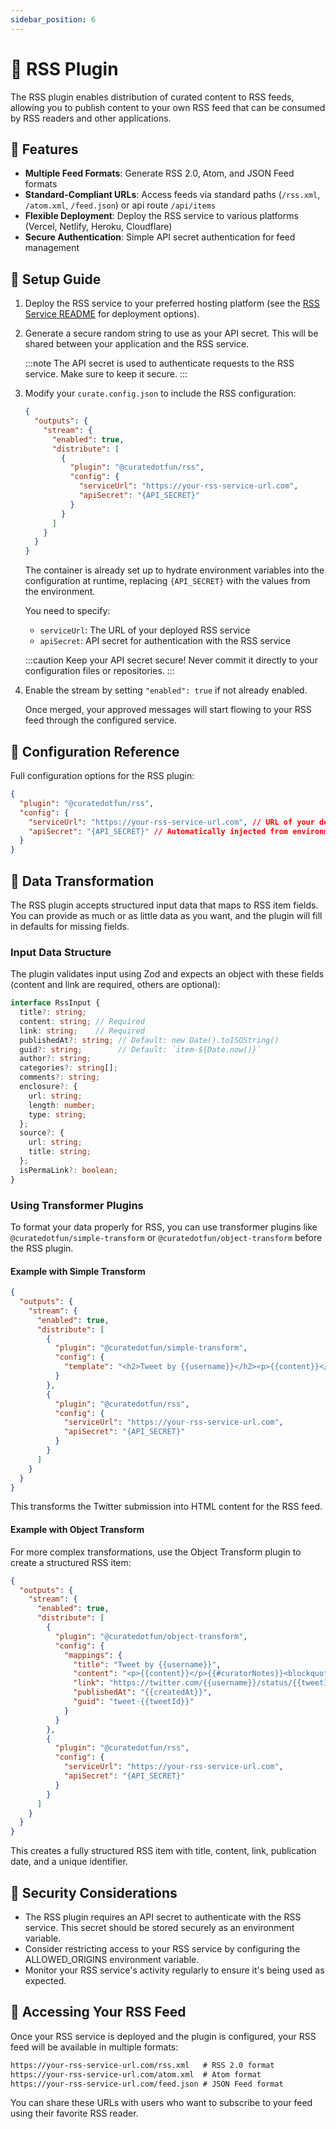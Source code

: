```yaml
---
sidebar_position: 6
---
```


# 📰 RSS Plugin

The RSS plugin enables distribution of curated content to RSS feeds, allowing you to publish content to your own RSS feed that can be consumed by RSS readers and other applications.

## 🚀 Features

- **Multiple Feed Formats**: Generate RSS 2.0, Atom, and JSON Feed formats
- **Standard-Compliant URLs**: Access feeds via standard paths (`/rss.xml`, `/atom.xml`, `/feed.json`) or api route `/api/items`
- **Flexible Deployment**: Deploy the RSS service to various platforms (Vercel, Netlify, Heroku, Cloudflare)
- **Secure Authentication**: Simple API secret authentication for feed management

## 🔧 Setup Guide

1. Deploy the RSS service to your preferred hosting platform (see the [RSS Service README](../rss/service/README.md) for deployment options).

2. Generate a secure random string to use as your API secret. This will be shared between your application and the RSS service.

   :::note
   The API secret is used to authenticate requests to the RSS service. Make sure to keep it secure.
   :::

3. Modify your `curate.config.json` to include the RSS configuration:

   ```json
   {
     "outputs": {
       "stream": {
         "enabled": true,
         "distribute": [
           {
             "plugin": "@curatedotfun/rss",
             "config": {
               "serviceUrl": "https://your-rss-service-url.com",
               "apiSecret": "{API_SECRET}"
             }
           }
         ]
       }
     }
   }
   ```

   The container is already set up to hydrate environment variables into the configuration at runtime, replacing `{API_SECRET}` with the values from the environment.

   You need to specify:
   - `serviceUrl`: The URL of your deployed RSS service
   - `apiSecret`: API secret for authentication with the RSS service

   :::caution
   Keep your API secret secure! Never commit it directly to your configuration files or repositories.
   :::

4. Enable the stream by setting `"enabled": true` if not already enabled.

   Once merged, your approved messages will start flowing to your RSS feed through the configured service.

## 📝 Configuration Reference

Full configuration options for the RSS plugin:

```json
{
  "plugin": "@curatedotfun/rss",
  "config": {
    "serviceUrl": "https://your-rss-service-url.com", // URL of your deployed RSS service
    "apiSecret": "{API_SECRET}" // Automatically injected from environment
  }
}
```

## 🔄 Data Transformation

The RSS plugin accepts structured input data that maps to RSS item fields. You can provide as much or as little data as you want, and the plugin will fill in defaults for missing fields.

### Input Data Structure

The plugin validates input using Zod and expects an object with these fields (content and link are required, others are optional):

```typescript
interface RssInput {
  title?: string;
  content: string; // Required
  link: string;    // Required
  publishedAt?: string; // Default: new Date().toISOString()
  guid?: string;        // Default: `item-${Date.now()}`
  author?: string;
  categories?: string[];
  comments?: string;
  enclosure?: {
    url: string;
    length: number;
    type: string;
  };
  source?: {
    url: string;
    title: string;
  };
  isPermaLink?: boolean;
}
```

### Using Transformer Plugins

To format your data properly for RSS, you can use transformer plugins like `@curatedotfun/simple-transform` or `@curatedotfun/object-transform` before the RSS plugin.

#### Example with Simple Transform

```json
{
  "outputs": {
    "stream": {
      "enabled": true,
      "distribute": [
        {
          "plugin": "@curatedotfun/simple-transform",
          "config": {
            "template": "<h2>Tweet by {{username}}</h2><p>{{content}}</p>{{#curatorNotes}}<blockquote>Curator's Note: {{.}}</blockquote>{{/curatorNotes}}<p><a href=\"https://twitter.com/{{username}}/status/{{tweetId}}\">View original tweet</a></p>"
          }
        },
        {
          "plugin": "@curatedotfun/rss",
          "config": {
            "serviceUrl": "https://your-rss-service-url.com",
            "apiSecret": "{API_SECRET}"
          }
        }
      ]
    }
  }
}
```

This transforms the Twitter submission into HTML content for the RSS feed.

#### Example with Object Transform

For more complex transformations, use the Object Transform plugin to create a structured RSS item:

```json
{
  "outputs": {
    "stream": {
      "enabled": true,
      "distribute": [
        {
          "plugin": "@curatedotfun/object-transform",
          "config": {
            "mappings": {
              "title": "Tweet by {{username}}",
              "content": "<p>{{content}}</p>{{#curatorNotes}}<blockquote>Curator's Note: {{.}}</blockquote>{{/curatorNotes}}",
              "link": "https://twitter.com/{{username}}/status/{{tweetId}}",
              "publishedAt": "{{createdAt}}",
              "guid": "tweet-{{tweetId}}"
            }
          }
        },
        {
          "plugin": "@curatedotfun/rss",
          "config": {
            "serviceUrl": "https://your-rss-service-url.com",
            "apiSecret": "{API_SECRET}"
          }
        }
      ]
    }
  }
}
```

This creates a fully structured RSS item with title, content, link, publication date, and a unique identifier.

## 🔐 Security Considerations

- The RSS plugin requires an API secret to authenticate with the RSS service. This secret should be stored securely as an environment variable.
- Consider restricting access to your RSS service by configuring the ALLOWED_ORIGINS environment variable.
- Monitor your RSS service's activity regularly to ensure it's being used as expected.

## 📡 Accessing Your RSS Feed

Once your RSS service is deployed and the plugin is configured, your RSS feed will be available in multiple formats:

```txt
https://your-rss-service-url.com/rss.xml   # RSS 2.0 format
https://your-rss-service-url.com/atom.xml  # Atom format
https://your-rss-service-url.com/feed.json # JSON Feed format
```

You can share these URLs with users who want to subscribe to your feed using their favorite RSS reader.
